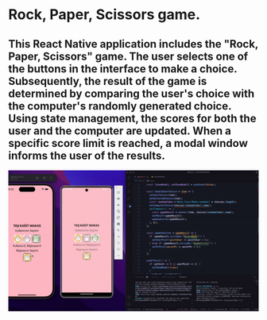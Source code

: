 # Rock, Paper, Scissors game.

## This React Native application includes the "Rock, Paper, Scissors" game. The user selects one of the buttons in the interface to make a choice. Subsequently, the result of the game is determined by comparing the user's choice with the computer's randomly generated choice. Using state management, the scores for both the user and the computer are updated. When a specific score limit is reached, a modal window informs the user of the results.

![](screen.gif)
